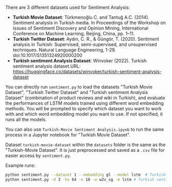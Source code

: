 There are 3 different datasets used for Sentiment Analysis:
* **Turkish Movie Dataset**:  Türkmenoğlu C. and Tantuğ A.C. (2014). Sentiment analysis in Turkish media. In Proceedings of the Workshop on Issues of Sentiment Discovery and Opinion Mining, International Conference on Machine Learning, Beijing, China, pp. 1–11. 
* **Turkish Twitter Dataset**:  Aydın, C. R., & Güngör, T. (2020). Sentiment analysis in Turkish: Supervised, semi-supervised, and unsupervised techniques. Natural Language Engineering, 1-29. doi:10.1017/S1351324920000200
* **Turkish sentiment Analysis Dataset**:  Winvoker (2022). Turkish sentiment analysis dataset.URL: https://huggingface.co/datasets/winvoker/turkish-sentiment-analysis-dataset


You can directly run `sentiment.py` to load the datasets "Turkish Movie Dataset", "Turkish Twitter Dataset" and "Turkish sentiment Analysis Dataset" (combination of product reviews and wiki in Turkish), and evaluate the performances of LSTM models trained using different word embedding methods. You will be prompted to specify which dataset you want to work with and which word embedding model you want to use. If not specified, it runs all the models.

You can also use `Turkish-Movie Sentiment Analysis.ipynb` to run the same process in a Jupyter notebook for "Turkish Movie Dataset".

Dataset `turkish-movie-dataset` within the `datasets` folder is the same as the "Turkish-Movie Dataset". It is just preprocessed and saved as a `.csv` file for easier access by `sentiment.py`.

Example runs:
```bash	
python sentiment.py --dataset 1 --embedding gl --model lstm  # Turkish Movie Dataset, GloVe word embedding, LSTM model
python sentiment.py -d 3 -hs 64 -e 10 -w w2v_sg -m lstm # Turkish sentiment Analysis Dataset, 64 hidden units, 10 epochs for Word2Vec
```